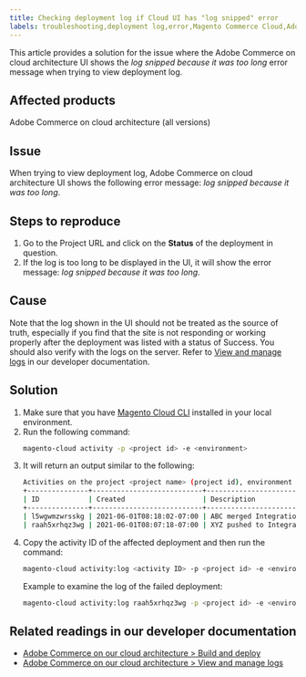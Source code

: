 ```yaml
---
title: Checking deployment log if Cloud UI has "log snipped" error
labels: troubleshooting,deployment log,error,Magento Commerce Cloud,Adobe Commerce,cloud infrastructure,log snipped,UI,manage log
---
```


This article provides a solution for the issue where the Adobe Commerce on cloud architecture UI shows the *log snipped because it was too long* error message when trying to view deployment log.

## Affected products
Adobe Commerce on cloud architecture (all versions)

## Issue

When trying to view deployment log, Adobe Commerce on cloud architecture UI shows the following error message: *log snipped because it was too long*.

## Steps to reproduce

1. Go to the Project URL and click on the **Status** of the deployment in question.  
1. If the log is too long to be displayed in the UI, it will show the error message: *log snipped because it was too long*.

## Cause

Note that the log shown in the UI should not be treated as the source of truth, especially if you find that the site is not responding or working properly after the deployment was listed with a status of Success. You should also verify with the logs on the server. Refer to [View and manage logs](https://devdocs.magento.com/cloud/project/log-locations.html) in our developer documentation.

## Solution

1. Make sure that you have [Magento Cloud CLI](https://devdocs.magento.com/cloud/reference/cli-ref-topic.html) installed in your local environment.
1. Run the following command:
    ```bash
    magento-cloud activity -p <project id> -e <environment>
    ```
1. It will return an output similar to the following:
    ```bash
    Activities on the project <project name> (project id), environment <environment>:
    +---------------+---------------------------+-------------------------------------+----------+----------+---------+
    | ID            | Created                   | Description                         | Progress | State    | Result  |
    +---------------+---------------------------+-------------------------------------+----------+----------+---------+
    | l5wgwmzwrsskg | 2021-06-01T08:18:02-07:00 | ABC merged Integration into Staging | 100%     | complete | success |
    | raah5xrhqz3wg | 2021-06-01T08:07:18-07:00 | XYZ pushed to Integration           | 100%     | complete | failure |
    ```
1. Copy the activity ID of the affected deployment and then run the command:
    ```bash
    magento-cloud activity:log <activity ID> -p <project id> -e <environment>
    ```  
    Example to examine the log of the failed deployment:
    ```bash
    magento-cloud activity:log raah5xrhqz3wg -p <project id> -e <environment>
    ```

## Related readings in our developer documentation

* [Adobe Commerce on our cloud architecture > Build and deploy](https://devdocs.magento.com/cloud/project/magento-env-yaml.html)
* [Adobe Commerce on our cloud architecture > View and manage logs](https://devdocs.magento.com/cloud/project/log-locations.html)
